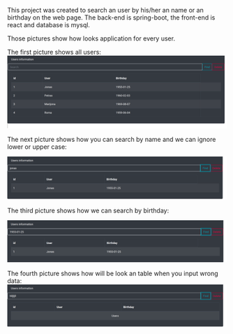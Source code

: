 This project was created to search an user by his/her an name or an birthday on the web page.
The back-end is spring-boot, the front-end is react and database is mysql.

Those pictures show how looks application for every user.

The first picture shows all users:
![All users in database](/pictures/all_users_table.png)

The next picture shows how you can search by name and we can ignore lower or upper case:

![By name](/pictures/search_function_table.png)

The third picture shows how we can search by birthday:

![By birthday](/pictures/serach_by_birthday_table.png)

The fourth picture shows how will be look an table when you input wrong data:
![By birthday](/pictures/wrong_input_table.png)
